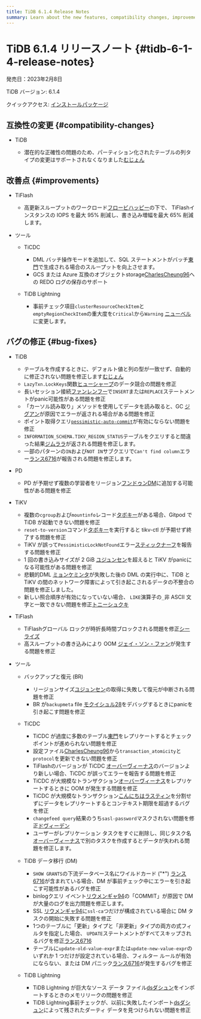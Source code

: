 ```yaml
---
title: TiDB 6.1.4 Release Notes
summary: Learn about the new features, compatibility changes, improvements, and bug fixes in TiDB 6.1.4.
---
```


# TiDB 6.1.4 リリースノート {#tidb-6-1-4-release-notes}

発売日：2023年2月8日

TiDB バージョン: 6.1.4

クイックアクセス: [インストールパッケージ](https://www.pingcap.com/download/?version=v6.1.4#version-list)

## 互換性の変更 {#compatibility-changes}

-   TiDB

    -   潜在的な正確性の問題のため、パーティション化されたテーブルの列タイプの変更はサポートされなくなりました[むじょん](https://github.com/mjonss)

## 改善点 {#improvements}

-   TiFlash

    -   高更新スループットのワークロード[フロービハッピー](https://github.com/flowbehappy)の下で、 TiFlashインスタンスの IOPS を最大 95% 削減し、書き込み増幅を最大 65% 削減します。

-   ツール

    -   TiCDC

        -   DML バッチ操作モードを追加して、SQL ステートメントがバッチ[東門](https://github.com/asddongmen)で生成される場合のスループットを向上させます。
        -   GCS または Azure 互換のオブジェクトstorage[CharlesCheung96](https://github.com/CharlesCheung96)への REDO ログの保存のサポート

    -   TiDB Lightning

        -   事前チェック項目`clusterResourceCheckItem`と`emptyRegionCheckItem`の重大度を`Critical`から`Warning` [ニューベル](https://github.com/niubell)に変更します。

## バグの修正 {#bug-fixes}

-   TiDB

    -   テーブルを作成するときに、デフォルト値と列の型が一致せず、自動的に修正されない問題を修正します[むじょん](https://github.com/mjonss)
    -   `LazyTxn.LockKeys`関数[ヒューシャープ](https://github.com/HuSharp)のデータ競合の問題を修正
    -   長いセッション接続[ファンレンフー](https://github.com/fanrenhoo)で`INSERT`または`REPLACE`ステートメントがpanic可能性がある問題を修正
    -   「カーソル読み取り」メソッドを使用してデータを読み取ると、GC [ジグアン](https://github.com/zyguan)が原因でエラーが返される場合がある問題を修正
    -   ポイント取得クエリ[`pessimistic-auto-commit`](/tidb-configuration-file.md#pessimistic-auto-commit-new-in-v600)が有効にならない問題を修正
    -   `INFORMATION_SCHEMA.TIKV_REGION_STATUS`テーブルをクエリすると間違った結果[ジムララ](https://github.com/zimulala)が返される問題を修正します。
    -   一部のパターンの`IN`および`NOT IN`サブクエリで`Can't find column`エラー[ランス6716](https://github.com/lance6716)が報告される問題を修正します。

<!---->

-   PD

    -   PD が予期せず複数の学習者をリージョン[フンドゥンDM](https://github.com/HunDunDM)に追加する可能性がある問題を修正

<!---->

-   TiKV

    -   複数の`cgroup`および`mountinfo`レコード[タボキー](https://github.com/tabokie)がある場合、Gitpod で TiDB が起動できない問題を修正
    -   `reset-to-version`コマンド[タボキー](https://github.com/tabokie)を実行すると tikv-ctl が予期せず終了する問題を修正
    -   TiKV が誤って`PessimisticLockNotFound`エラー[スティックナーフ](https://github.com/sticnarf)を報告する問題を修正
    -   1 回の書き込みサイズが 2 GiB [ユジュンセン](https://github.com/YuJuncen)を超えると TiKV がpanicになる可能性がある問題を修正
    -   悲観的DML [ミョンケミンタ](https://github.com/MyonKeminta)が失敗した後の DML の実行中に、TiDB と TiKV の間のネットワーク障害によって引き起こされるデータの不整合の問題を修正しました。
    -   新しい照合順序が有効になっていない場合、 `LIKE`演算子の`_`非 ASCII 文字と一致できない問題を修正[トニーシュクキ](https://github.com/tonyxuqqi)

-   TiFlash

    -   TiFlashグローバル ロックが時折長時間ブロックされる問題を修正[シーライズ](https://github.com/SeaRise)
    -   高スループットの書き込みにより OOM [ジェイ・ソン・ファン](https://github.com/JaySon-Huang)が発生する問題を修正

-   ツール

    -   バックアップと復元 (BR)

        -   リージョンサイズ[ユジュンセン](https://github.com/YuJuncen)の取得に失敗して復元が中断される問題を修正
        -   BR が`backupmeta` file [モクイシュル28](https://github.com/MoCuishle28)をデバッグするときにpanicを引き起こす問題を修正

    -   TiCDC

        -   TiCDC が過度に多数のテーブル[東門](https://github.com/asddongmen)をレプリケートするとチェックポイントが進められない問題を修正
        -   設定ファイル[CharlesCheung96](https://github.com/CharlesCheung96)から`transaction_atomicity`と`protocol`を更新できない問題を修正
        -   TiFlashのバージョンが TiCDC [オーバーヴィーナス](https://github.com/overvenus)のバージョンより新しい場合、TiCDC が誤ってエラーを報告する問題を修正
        -   TiCDC が大規模なトランザクション[オーバーヴィーナス](https://github.com/overvenus)をレプリケートするときに OOM が発生する問題を修正
        -   TiCDC が大規模なトランザクション[こんにちはラスティン](https://github.com/hi-rustin)を分割せずにデータをレプリケートするとコンテキスト期限を超過するバグを修正
        -   `changefeed query`結果のうち`sasl-password`マスクされない問題を修正[ドヴィーデン](https://github.com/dveeden)
        -   ユーザーがレプリケーション タスクをすぐに削除し、同じタスク名[オーバーヴィーナス](https://github.com/overvenus)で別のタスクを作成するとデータが失われる問題を修正します。

    -   TiDB データ移行 (DM)

        -   `SHOW GRANTS`の下流データベース名にワイルドカード (&quot;*&quot;) [ランス6716](https://github.com/lance6716)が含まれている場合、DM が事前チェック中にエラーを引き起こす可能性があるバグを修正
        -   binlogクエリ イベント[リウメンギャ94](https://github.com/liumengya94)の「COMMIT」が原因で DM が大量のログを出力問題を修正します。
        -   SSL [リウメンギャ94](https://github.com/liumengya94)に`ssl-ca`つだけが構成されている場合に DM タスクの開始に失敗する問題を修正
        -   1つのテーブルに「更新」タイプと「非更新」タイプの両方の式フィルタを指定した場合、 `UPDATE`ステートメントがすべてスキップされるバグを修正[ランス6716](https://github.com/lance6716)
        -   テーブルに`update-old-value-expr`または`update-new-value-expr`のいずれか 1 つだけが設定されている場合、フィルター ルールが有効にならない、または DM パニック[ランス6716](https://github.com/lance6716)が発生するバグを修正

    -   TiDB Lightning

        -   TiDB Lightning が巨大なソース データ ファイル[dsダシュン](https://github.com/dsdashun)をインポートするときのメモリリークの問題を修正
        -   TiDB Lightning事前チェックが、以前に失敗したインポート[dsダシュン](https://github.com/dsdashun)によって残されたダーティ データを見つけられない問題を修正
